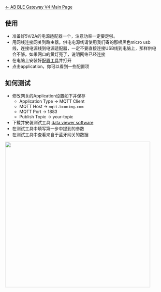

[← AB BLE Gateway V4 Main Page](AB_BLE_Gateway_V4.md)

## 使用

  - 准备好5V/2A的电源适配器一个，注意功率一定要足够。
  - 用网线连接网关到路由器，供电电源线请使用我们寄的那根黑色micro
    usb线，连接电源线到电源适配器，一定不要直接连接USB线到电脑上，那样供电会不够。如果网口的黄灯亮了，说明网络已经连接
  - 在电脑上安装好[配置工具](Software_AB_BLE_Gateway_V4.md)并打开
  - 点击application，你可以看到一些配置项

## 如何测试

  - 修改网关的Application设置如下并保存
      - Application Type -\> MQTT Client
      - MQTT Host -\> `mqtt.bconimg.com`
      - MQTT Port -\> 1883
      - Publish Topic -\> your-topic
  - 下载并安装测试工具 [data viewer software](//i1.aprbrother.com/ble-viewer-setup-v1.0.0.exe.zip)
  - 在测试工具中填写第一步中提到的参数
  - 在测试工具中查看来自于蓝牙网关的数据

<img src="//i1.aprbrother.com/ble-viewer.png" width="480">
